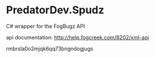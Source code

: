 # PredatorDev.Spudz
C# wrapper for the FogBugz API

api documentation: 
http://help.fogcreek.com/8202/xml-api


rmbrsla0o2mjqk6qq73bngndogjugs